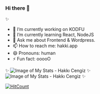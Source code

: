### Hi there 👋
✨

- 🔭 I’m currently working on KODFU
- 🌱 I’m currently learning React, NodeJS
- 💬 Ask me about Frontend & Wordpress.
- 📫 How to reach me: hakki.app
- 😄 Pronouns: human
- ⚡ Fun fact: ooooO

✨
![Image of My Stats - Hakkı Cengiz](https://raw.githubusercontent.com/hkkcngz/stats/master/generated/languages.svg?token=AEYE5DL3CHT7CHVVGHPNMTDAFE5CU)
✨
![Image of My Stats - Hakkı Cengiz](https://raw.githubusercontent.com/hkkcngz/stats/master/generated/overview.svg?token=AEYE5DM7RGOCWQPH5T2SNE3AFE5FA)
✨

[![HitCount](http://hits.dwyl.com/hkkcngz/hkkcngz.svg)](http://hits.dwyl.com/hkkcngz/hkkcngz)

